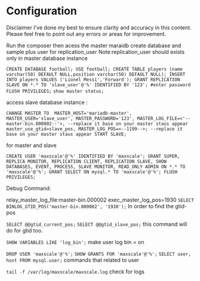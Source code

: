 # Configuration

Disclaimer 
I've done my best to ensure clarity and accuracy in this content. Please feel free to point out any errors or areas for improvement.

Run the composer then acess the master maraidb create database and sample plus user for replication_user
Note:replication_user should exists only in master database instance 

`CREATE DATABASE football;
 USE football;
 CREATE TABLE players (name varchar(50) DEFAULT NULL,position varchar(50) DEFAULT NULL);
 INSERT INTO players VALUES ('Lionel Messi','Forward');
 GRANT REPLICATION SLAVE ON *.* TO 'slave_user'@'%' IDENTIFIED BY '123'; #enter password
 FLUSH PRIVILEGES;`
 `show master status;`

access slave database instance :

 `CHANGE MASTER TO 
   MASTER_HOST='mariadb-master',
   MASTER_USER='slave_user',
   MASTER_PASSWORD='123',
   MASTER_LOG_FILE=<'--master-bin.000002--'>, --replace it base on your master staus appear
   master_use_gtid=slave_pos,
   MASTER_LOG_POS=<--1199-->; --replace it base on your master staus appear
START SLAVE;`


for  master and slave

`CREATE USER 'maxscale'@'%' IDENTIFIED BY 'maxscale';
GRANT SUPER, REPLICA MONITOR, REPLICATION CLIENT, REPLICATION SLAVE, SHOW DATABASES, EVENT, PROCESS, SLAVE MONITOR, READ_ONLY ADMIN ON *.* TO 'maxscale'@'%';
GRANT SELECT ON mysql.* TO 'maxscale'@'%';
FLUSH PRIVILEGES;`


Debug Command:

relay_master_log_file:master-bin.000002
exec_master_log_pos=1930
`SELECT BINLOG_GTID_POS('master-bin.000002', '1930');`
In order to find the  gtid-pos

`SELECT @@gtid_current_pos;`
`SELECT @@gtid_slave_pos;`
this command will do for gtid too.

`SHOW VARIABLES LIKE 'log_bin';`
make user log bin = on

`DROP USER 'maxscale'@'%';`
`SHOW GRANTS FOR 'maxscale'@'%';`
`SELECT user, host FROM mysql.user;`
commands that related to user

`tail -f /var/log/maxscale/maxscale.log`
check for logs





